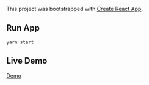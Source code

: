 This project was bootstrapped with [Create React App](https://github.com/facebook/create-react-app).

## Run App
`yarn start`

## Live Demo

[Demo](https://github.com/facebook/create-react-app)